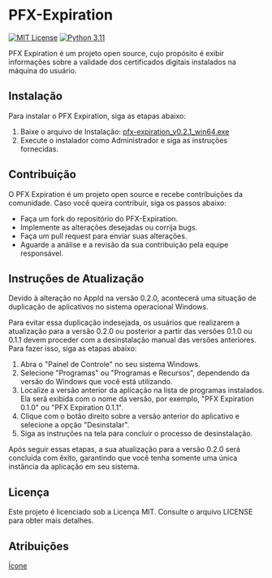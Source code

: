 # PFX-Expiration

[![MIT License](https://img.shields.io/badge/License-MIT-green.svg)](https://choosealicense.com/licenses/mit/)
[![Python 3.11](https://img.shields.io/badge/Python-3.11-blue)](https://www.python.org/downloads/release/python-311/)

PFX Expiration é um projeto open source, cujo propósito é exibir informações sobre a validade dos certificados digitais instalados na máquina do usuário.

## Instalação

Para instalar o PFX Expiration, siga as etapas abaixo:

1. Baixe o arquivo de Instalação: [pfx-expiration_v0.2.1_win64.exe](https://github.com/viniciusccosta/PFX-Expiration/releases/download/v0.2.1/pfx-expiration_v0.2.1_win64.exe)
2. Execute o instalador como Administrador e siga as instruções fornecidas.

## Contribuição

O PFX Expiration é um projeto open source e recebe contribuições da comunidade. Caso você queira contribuir, siga os passos abaixo:

- Faça um fork do repositório do PFX-Expiration.
- Implemente as alterações desejadas ou corrija bugs.
- Faça um pull request para enviar suas alterações.
- Aguarde a análise e a revisão da sua contribuição pela equipe responsável.

## Instruções de Atualização

Devido à alteração no AppId na versão 0.2.0, acontecerá uma situação de duplicação de aplicativos no sistema operacional Windows.

Para evitar essa duplicação indesejada, os usuários que realizarem a atualização para a versão 0.2.0 ou posterior a partir das versões 0.1.0 ou 0.1.1 devem proceder com a desinstalação manual das versões anteriores. Para fazer isso, siga as etapas abaixo:

1. Abra o "Painel de Controle" no seu sistema Windows.
2. Selecione "Programas" ou "Programas e Recursos", dependendo da versão do Windows que você está utilizando.
3. Localize a versão anterior da aplicação na lista de programas instalados. Ela será exibida com o nome da versão, por exemplo, "PFX Expiration 0.1.0" ou "PFX Expiration 0.1.1".
4. Clique com o botão direito sobre a versão anterior do aplicativo e selecione a opção "Desinstalar".
5. Siga as instruções na tela para concluir o processo de desinstalação.

Após seguir essas etapas, a sua atualização para a versão 0.2.0 será concluída com êxito, garantindo que você tenha somente uma única instância da aplicação em seu sistema.

## Licença

Este projeto é licenciado sob a Licença MIT. Consulte o arquivo LICENSE para obter mais detalhes.

## Atribuições

[Ícone](https://www.flaticon.com/free-icon/pfx_9749009?term=pfx&page=1&position=1&origin=search&related_id=9749009)
